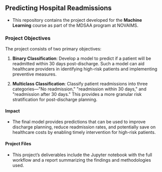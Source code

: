 ## **Predicting Hospital Readmissions**

* This repository contains the project developed for the **Machine Learning** course  as part of the MDSAA program at NOVAIMS.

### Project Objectives

The project consists of two primary objectives:

1. **Binary Classification**: Develop a model to predict if a patient will be readmitted within 30 days post-discharge. Such a model can aid healthcare providers in identifying high-risk patients and implementing preventive measures.
  
2. **Multiclass Classification**: Classify patient readmissions into three categories—"No readmission," "readmission within 30 days," and "readmission after 30 days." This provides a more granular risk stratification for post-discharge planning.


#### Impact

* The final model provides predictions that can be used to improve discharge planning, reduce readmission rates, and potentially save on healthcare costs by enabling timely intervention for high-risk patients.

#### Project Files
* This project’s deliverables include the Jupyter notebook with the full workflow and a report summarizing the findings and methodologies used.
